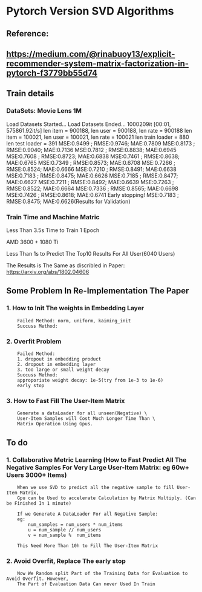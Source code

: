 # Pytorch Version SVD Algorithms

## Reference:
## https://medium.com/@rinabuoy13/explicit-recommender-system-matrix-factorization-in-pytorch-f3779bb55d74


## Train details

### DataSets: Movie Lens 1M 

Load Datasets Started...
Load Datasets Ended...
1000209it [00:01, 575861.92it/s]
len item = 900188, len user = 900188, len rate = 900188
len item = 100021, len user = 100021, len rate = 100021
len train loader = 880 len test loader = 391
MSE:0.9499 ; RMSE:0.9746; MAE:0.7809
MSE:0.8173 ; RMSE:0.9040; MAE:0.7136
MSE:0.7812 ; RMSE:0.8838; MAE:0.6945
MSE:0.7608 ; RMSE:0.8723; MAE:0.6838
MSE:0.7461 ; RMSE:0.8638; MAE:0.6765
MSE:0.7349 ; RMSE:0.8573; MAE:0.6708
MSE:0.7266 ; RMSE:0.8524; MAE:0.6666
MSE:0.7210 ; RMSE:0.8491; MAE:0.6638
MSE:0.7183 ; RMSE:0.8475; MAE:0.6626
MSE:0.7185 ; RMSE:0.8477; MAE:0.6627
MSE:0.7211 ; RMSE:0.8492; MAE:0.6639
MSE:0.7263 ; RMSE:0.8522; MAE:0.6664
MSE:0.7336 ; RMSE:0.8565; MAE:0.6698
MSE:0.7426 ; RMSE:0.8618; MAE:0.6741
Early stopping!
MSE:0.7183 ; RMSE:0.8475; MAE:0.6626(Results for Validation) 

### Train Time and Machine Matric
Less Than 3.5s Time to Train 1 Epoch

AMD 3600 + 1080 Ti

Less Than 1s to Predict The Top10 Results For All User(6040 Users)

The Results is The Same as discribled in Paper:
https://arxiv.org/abs/1802.04606

## Some Problem In Re-Implementation The Paper

### 1. How to Init The weights in Embedding Layer
		Failed Method: norm, uniform, kaiming_init
		Succuss Method:
### 2. Overfit Problem
		Failed Method:
		1. dropout in embedding product
		2. dropout in embedding layer
		3. too large or small weight decay
		Succuss Method:
		approporiate weight decay: 1e-5(try from 1e-3 to 1e-6)
		early stop
### 3. How to Fast Fill The User-Item Matrix
		Generate a dataLoader for all unseen(Negative) \
		User-Item Samples will Cost Much Longer Time Than \
		Matrix Operation Using Gpus.


## To do
### 1. Collaborative Metric Learning (How to Fast Predict All The Negative Samples For Very Large User-Item Matrix: eg 60w+ Users 3000+ Items)

		When we use SVD to predict all the negative sample to fill User-Item Matrix,
		Gpu can be Used to accelerate Calculation by Matrix Multiply. (Can be Finished In 1 minute)

		If we Generate A DataLoader For all Negative Sample:
		eg:
			num_samples = num_users * num_items
			u = num_sample // num_users
			v = num_sample %  num_items

		This Need More Than 10h to Fill The User-Item Matrix

### 2. Avoid Overfit, Replace The early stop

		Now We Random split Part of the Training Data for Evaluation to Avoid Overfit. However, 
		The Part of Evaluation Data Can never Used In Train

